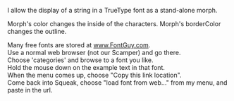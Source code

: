 I allow the display of a string in a TrueType font as a stand-alone morph.

Morph's color changes the inside of the characters.
Morph's borderColor changes the outline.

Many free fonts are stored at www.FontGuy.com.  
Use a normal web browser (not our Scamper) and go there.  
Choose 'categories' and browse to a font you like.  
Hold the mouse down on the example text in that font.  
When the menu comes up, choose "Copy this link location".  
Come back into Squeak, choose "load font from web..."
from my menu, and paste in the url.